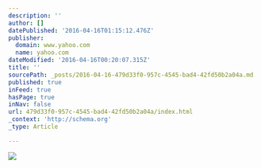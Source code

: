 ```yaml
---
description: ''
author: []
datePublished: '2016-04-16T01:15:12.476Z'
publisher:
  domain: www.yahoo.com
  name: yahoo.com
dateModified: '2016-04-16T00:20:07.315Z'
title: ''
sourcePath: _posts/2016-04-16-479d33f0-957c-4545-bad4-42fd50b2a04a.md
published: true
inFeed: true
hasPage: true
inNav: false
url: 479d33f0-957c-4545-bad4-42fd50b2a04a/index.html
_context: 'http://schema.org'
_type: Article

---
```

![](https://s.yimg.com/uu/api/res/1.2/qkASGwKcwl0.0TNEh4SXEg--/Zmk9c3RyaW07aD0zODA7cHlvZmY9MDtxPTgwO3c9MzgwO3NtPTE7YXBwaWQ9eXRhY2h5b24-/https://s.yimg.com/cd/resizer/2.0/FIT_TO_WIDTH-w1280/aac7dfc7e56a7867e10bae3594a1190f055d4ae2.jpg.cf.webp)